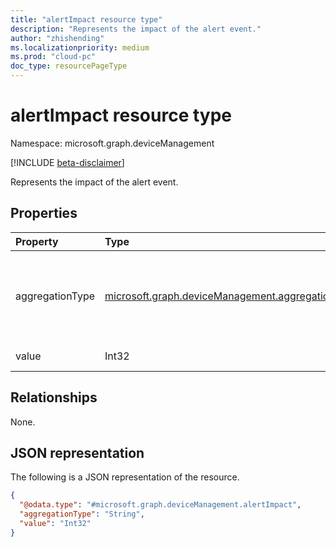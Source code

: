 ```yaml
---
title: "alertImpact resource type"
description: "Represents the impact of the alert event."
author: "zhishending"
ms.localizationpriority: medium
ms.prod: "cloud-pc"
doc_type: resourcePageType
---
```


# alertImpact resource type

Namespace: microsoft.graph.deviceManagement

[!INCLUDE [beta-disclaimer](../../includes/beta-disclaimer.md)]

Represents the impact of the alert event.

## Properties

|Property|Type|Description|
|:---|:---|:---|
|aggregationType|[microsoft.graph.deviceManagement.aggregationType](../resources/devicemanagement-ruleThreshold.md#aggregationtype-values)|The aggregation type of the impact. The possible values are: `count`, `percentage`, `affectedCloudPcCount`, `affectedCloudPcPercentage`, `unknownFutureValue`.|
|value|Int32|The number value of the impact.|

## Relationships

None.

## JSON representation

The following is a JSON representation of the resource.
<!-- {
  "blockType": "resource",
  "@odata.type": "microsoft.graph.deviceManagement.alertImpact"
}
-->
``` json
{
  "@odata.type": "#microsoft.graph.deviceManagement.alertImpact",
  "aggregationType": "String",
  "value": "Int32"
}
```
